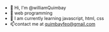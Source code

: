 - 👋 Hi, I'm @williamQuimbay
- 👀 web programming
- 🌱 I am currently learning javascript, html, css
- 📫contact me at quimbayfeo@gmail.com

<!---
williamQuimbay/williamQuimbay is a ✨ special ✨ repository because its `README.md` (this file) appears on your GitHub profile.
You can click the Preview link to take a look at your changes.
--->
